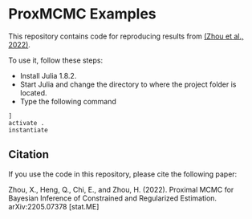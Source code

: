 # ProxMCMC Examples

This repository contains code for reproducing results from [(Zhou et al., 2022)](https://arxiv.org/abs/2205.07378). 

To use it, follow these steps:
- Install Julia 1.8.2.
- Start Julia and change the directory to where the project folder is located.
- Type the following command
```
]
activate .
instantiate
```

## Citation

If you use the code in this repository, please cite the following paper:

Zhou, X., Heng, Q., Chi, E., and Zhou, H. (2022). Proximal MCMC for Bayesian Inference of Constrained and Regularized Estimation. arXiv:2205.07378 [stat.ME] 


